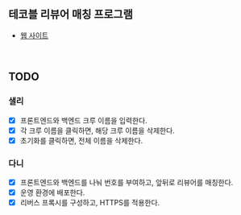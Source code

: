 ## 테코블 리뷰어 매칭 프로그램

- [웹 사이트](https://tecoble-reviewer.o-r.kr/)

<br/>

## TODO

### 샐리
- [x] 프론트엔드와 백엔드 크루 이름을 입력한다.
- [x] 각 크루 이름을 클릭하면, 해당 크루 이름을 삭제한다.
- [x] 초기화를 클릭하면, 전체 이름을 삭제한다.

### 다니
- [x] 프론트엔드와 백엔드를 나눠 번호를 부여하고, 앞뒤로 리뷰어를 매칭한다.
- [x] 운영 환경에 배포한다.
- [x] 리버스 프록시를 구성하고, HTTPS를 적용한다.
